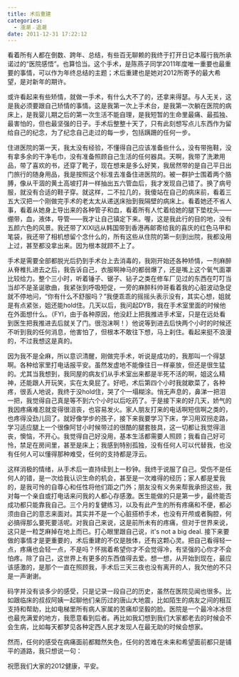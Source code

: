 ```yaml
---
title: 术后重建
categories:
  - 漲潮﹣退潮
date: 2011-12-31 17:22:12
---
```


看着所有人都在倒数、跨年、总结，有些百无聊赖的我终于打开日记本履行我所承诺过的“医院感悟”。也算恰当。这个手术，是陈燕子同学2011年度唯一重要也最重要的事情，可以作为年终总结的主题；术后重建也是她对2012所寄予的最大希望，是对新年的期许。

或许看起来有些矫情，就做一手术，有什么大不了的，还拿来得瑟。与人无关，这是我必须要跟自己矫情的事情。这是我第一次上手术台，是我第一次躺在医院的病床上，是我婴儿期之后的第一次生活不能自理，是我短暂的生命里最痛、最孤独、最害怕的，但也最坚强的日子。手术后整整十天了，只有此刻想写点儿东西作为留给自己的纪念，为了纪念自己走过的每一步，包括蹒跚的任何一步。

住进医院的第一天，我太没有经验，不懂得自己应该准备些什么，没有带拖鞋，没有拿多余的干净毛巾，没有准备照顾自己生活的任何器具。天啊，我带了洗漱用品，带了喜欢的书，还穿了靴子，现在想来是多么好笑，我居然带的是自己平日出门旅行的随身用品，我是按照这个标准去准备住进医院的。被一群护士围着两个胳膊，像从干涸的黄土高坡打井一样抽出五六管血后，我才发现自己错了。换了病号服，就没有合适的鞋子穿。就这样，二不拉几的，我傻站在自己的病床前，看着三五大汉把一个刚做完手术的老太太从递送床抬到我隔壁的病床上。看着她还不省人事，看着从她身上导出来的各种管子和血，看着所有人忙着给她的腿下垫枕头——绷带，血，液体，导管——我才让自己镇定下来。喔，这是我此行的目的地，没有五颜六色的风景。我还带了XIXI远从韩国带到香港再邮寄给我的喜庆的红色马甲和笔袋，我还带了相机想留个念什么的，所有这些从住院的第一刻到出院，我都没用上过，甚至都没拿出来。因为根本就顾不上了。

手术是需要全部都脱光后扔到手术台上去消毒的，我刚开始还各种矫情，一剂麻醉从脊椎扎进去之后，我告诉自己，衣服啊神马的都弱爆了，还是嘴上这个氧气面罩比较给力。整个三小时，听着锤子、锯子、钻子之类在修车厂见过的东西在叮叮当当却不是圣诞歌曲，我紧张到呼吸短促，一旁的麻醉科帅哥看着我的心脏波动急促就不停地问，“你有什么不舒服吗？”我便乖乖的摇摇头表示没有，其实心想，姐就是有点紧张，姐还能hold住。几天以后，我问起DYB，我在手术室里面的时候他在外面想什么。（FYI，由于各种原因，他没赶上把我推进手术室，只是在远处看到医生把我推进去后就关了门。很泡沫啊！）他说等到进去后快两个小时的时候还不听到我的任何消息，他害怕了，但根本不敢往下想，马上刹住。看起来挺不浪漫的，不过我想这是真的。

因为我不是全麻，所以意识清醒，刚做完手术，听说是成功的，我那叫一个得瑟啊。各种给家里打电话报平安。虽然发虚地不能像往日一样豪放，但还是很生猛的。尤其当我想到，我同屋的病友们从手术室出来都是半死不活的啊，姐这么精神，还能跟人开玩笑，实在太臭屁了。好吧，术后第四个小时我就歇菜了，各种疼，很丢人地说，我终于没hold住，哭了个一塌糊涂。悄无声息的，鼻涕一把泪一把，我觉得自己真是等不到六个小时以后吃药了。于是接下来的好几天，娇气的我因疼痛难忍就变得很沮丧，也容易发火。家人朋友打来的电话啊短信啊之类的，也疼得没劲儿回了。就好像学步的孩子，接下来我要学习下床，学习用双拐走路，学习适应腿上一个很像阿甘小时候带过的很酷的腿套肢具，这一切都让我觉得沮丧，懊恼，不开心。我觉得自己好没用，基本生活都需要人照顾；我看自己好可怜，禁足在房间里，甚至是床上；我感到特别孤独，没有任何人可以代替我，也没有任何人可以懂得那种难受，任何的支持都是浮云。

这样消极的情绪，从手术后一直持续到上一秒钟。我终于说服了自己。受伤不是任何人的错，是一次给我认识生命的机会，甚至是一次难得的经历；家人都是爱我的，是我可怜的自尊心和任性将他们距之门外；朋友没有义务来帮我承担这些，我对每一个亲自或打电话来问我的人都心存感激。医生能做的只是第一步，最终能否成功都只能靠我自己。三个月的复健练习，以及有此产生的所有疼痛和不便，都必须由自己的意志来面对。其实并不是一个心脏搭桥手术，也没有开颅或者胸腔，何必搞得那么要死要活呢。对我自己来说，这是前所未有的疼痛，但对于世界来说，这只是一粒芝麻掉在地上而已。打心眼里跟自己说，it's not a big deal. 接下来要做的事情才是更重要的，术后重建的不仅是肢体，还有这颗心灵。把自己看得轻一点，疼痛也会轻一点，不是吗？怀揣着希望你才不会觉得冷，有坚强的心你才不会怕疼。除了自己，这世界上有更多的东西值得去爱。想一想，从开始到现在，最应该感激的，是那个一直在照顾我，手术后三天三夜也没有离开的人，我欠他的不只是一声谢谢。

码字并没有谈多少的感受，只是记录一段自己的历史，虽然在医院见闻也很多。比如跟临床的叔叔阿姨一起聊他们亲历过的唐山大地震，比如陌生的病友之间的相互支持和帮助，比如电梯里所有病人家属的苦痛却坚毅的脸。医院是一个最冷冰冰但也最充满爱的地方，我愿意看到后者。再比如我幻想到我们大家都老去的时候会不会生病，比如每天都梦见各种定西人民才发现人在最无助的时候会想家。

然而，任何的感受在病痛面前都黯然失色，任何的苦难在未来和希望面前都只是铺平的道路，我只想说一句：

祝愿我们大家的2012健康，平安。